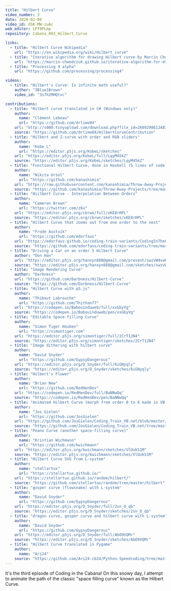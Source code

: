```yaml
---
title: "Hilbert Curve"
video_number: 3
date: 2020-02-08
video_id: dSK-MW-zuAc
web_editor: LPf9PLmp
repository: Cabana_003_Hilbert_Curve

links:
  - title: "Hilbert Curve Wikipedia"
    url: "https://en.wikipedia.org/wiki/Hilbert_curve"
  - title: "Iterative algorithm for drawing Hilbert curve by Marcin Chwedczuk"
    url: "https://marcin-chwedczuk.github.io/iterative-algorithm-for-drawing-hilbert-curve"
  - title: "Processing 4 alpha"
    url: "https://github.com/processing/processing4"

videos:
  - title: "Hilbert's Curve: Is infinite math useful?"
    author: "3Blue1Brown"
    video_id: "3s7h2MHQtxc"

contributions:
  - title: "Hilbert curve translated in C# (Windows only)"
    author:
      name: "Clément Lebeau"
      url: "https://github.com/drlime04"
    url: "http://s000.tinyupload.com/download.php?file_id=26092986124837649902&t=2609298612483764990214617"
    source: "https://github.com/drlime04/HilbertCurveContribution"
  - title: "Hilbert and Z-curve with order and RGB sliders"
    author:
      name: "Kobe L"
      url: "https://editor.p5js.org/KobeL/sketches"
    url: "https://editor.p5js.org/KobeL/full/LqyM45kZ"
    source: "https://editor.p5js.org/KobeL/sketches/LqyM45kZ"
  - title: "Functional Hilbert Curve, done in Haskell (5 lines of code)"
    author:
      name: "Nikita Ursol"
      url: "https://github.com/kanashimia"
    url: "https://raw.githubusercontent.com/kanashimia/Throw-Away-Projects/master/FunctionalHilbert/h-small.png"
    source: "https://github.com/kanashimia/Throw-Away-Projects/tree/master/FunctionalHilbert"
  - title: "Hiilbert Curve - Interpolation Between Orders"
    author:
      name: "Cameron Brown"
      url: "https://twitter.com/z6v"
    url: "https://editor.p5js.org/cbrwn/full/xKE8rHPL"
    source: "https://editor.p5js.org/cbrwn/sketches/xKE8rHPL"
  - title: "Hilbert Curve that zooms out from one order to the next"
    author:
      name: "Frode Austvik"
      url: "https://github.com/edorfaus"
    url: "https://edorfaus.github.io/coding-train-variants/CodingInTheCabana/Cabana_003_Hilbert_Curve/P5/"
    source: "https://github.com/edorfaus/coding-train-variants/tree/master/CodingInTheCabana/Cabana_003_Hilbert_Curve/P5"
  - title: "Driving a Car on an order 5 Hilbert Curve"
    author: "Oon Han"
    url: "https://editor.p5js.org/hanxyn888@gmail.com/present/swzvW4vwK"
    source: "https://editor.p5js.org/hanxyn888@gmail.com/sketches/swzvW4vwK"
  - title: "Image Rendering Curve"
    author: "Darbness"
    url: "https://github.com/Darbness/Hilbert-Curve"
    source: "https://github.com/Darbness/Hilbert-Curve"
  - title: "Hilbert Curve with p5.js"
    author:
      name: "Thibaut Labrouche"
      url: "https://github.com/Thithan77"
    url: "https://codepen.io/Babouinduweb/full/xxGbyVg"
    source: "https://codepen.io/Babouinduweb/pen/xxGbyVg"
  - title: "Editable Space-filling Curve"
    author:
      name: "Simon Tiger Houben"
      url: "https://simontiger.com"
    url: "https://editor.p5js.org/simontiger/full/2CrT12N4"
    source: "https://editor.p5js.org/simontiger/sketches/2CrT12N4"
  - title: "Image dithering with hilbert curve"
    author:
      name: "David Snyder"
      url: "https://github.com/GypsyDangerous"
    url: "https://editor.p5js.org/D_Snyder/full/6iGNyqly"
    source: "https://editor.p5js.org/D_Snyder/sketches/6iGNyqly"
  - title: "Hilbert's Flower"
    author:
      name: "Brian New"
      url: "https://github.com/RedHenDev"
    url: "https://codepen.io/RedHenDev/full/BaNNwQq"
    source: "https://codepen.io/RedHenDev/pen/BaNNwQq"
  - title: "Animated Hilbert Curve (morph from order 0 to 6 made in VB.Net)"
    author:
      name: "Jos Gielen"
      url: "https://github.com/JosGielen"
    url: "https://github.com/JosGielen/Coding_Train_VB.net/blob/master/Cabana/Animated%20Hilbert%20Curve/Results/HilbertMorph0-6.gif"
    source: "https://github.com/JosGielen/Coding_Train_VB.net/tree/master/Cabana/Animated%20Hilbert%20Curve"
  - title: "Peano Curve (another space-filling curve)"
    author:
      name: "Kristian Wichmann"
      url: "https://github.com/kwichmann"
    url: "https://editor.p5js.org/kwichmann/sketches/VlOuk51M"
    source: "https://editor.p5js.org/kwichmann/sketches/VlOuk51M"
  - title: "Hilbert Curve SVG from L-system"
    author:
      name: "stellartux"
      url: "https://stellartux.github.io/"
    url: "https://stellartux.github.io/random/hilbert/"
    source: "https://github.com/stellartux/random/tree/master/hilbert"
  - title: "gosper curve (flowsnake) with L-system"
    author:
      name: "David Snyder"
      url: "https://github.com/GypsyDangerous"
    url: "https://editor.p5js.org/D_Snyder/full/2sn_O_qb"
    source: "https://editor.p5js.org/D_Snyder/sketches/2sn_O_qb"
  - title: "dragon curve, gosper curve and hilbert curve with L-system"
    author:
      name: "David Snyder"
      url: "https://github.com/GypsyDangerous"
    url: "https://editor.p5js.org/D_Snyder/full/AbO9VQMr"
    source: "https://editor.p5js.org/D_Snyder/sketches/AbO9VQMr"
  - title: "Hilbert Curve translated in Pygame"
    author:
      name: "Ari24"
    source: "https://github.com/Ari24-cb24/Python-Speedcoding/tree/master/Hilbert%20Curve"
---
```

It's the third episode of Coding in the Cabana! On this snowy day, I attempt to animate the path of the classic "space filling curve" known as the Hilbert Curve.
